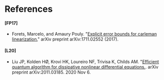 # References

#### [FP17]

- Forets, Marcelo, and Amaury Pouly. "[Explicit error bounds for carleman linearization.](https://arxiv.org/abs/1711.02552)" arXiv preprint arXiv:1711.02552 (2017).

#### [L20]

- Liu JP, Kolden HØ, Krovi HK, Loureiro NF, Trivisa K, Childs AM. "[Efficient quantum algorithm for dissipative nonlinear differential equations.](https://arxiv.org/abs/2011.03185). arXiv preprint arXiv:2011.03185. 2020 Nov 6.

